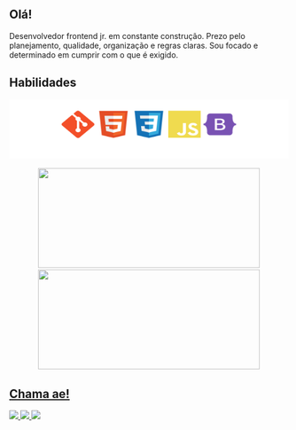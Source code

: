 <!-- ### Hi there 👋 -->

<h2>Olá!</h2>
<p>Desenvolvedor frontend jr. em constante construção. Prezo pelo planejamento, qualidade, organização e regras claras. Sou focado e determinado em cumprir com o que é exigido.
</p>

<h2>Habilidades</h2>
<div align="center" style="display: inline_block; background-color: white; padding: 20px 0px 20px 0px;">
	<img align="center" alt="Guilherme-GIT" height="50" width="60" src="https://raw.githubusercontent.com/devicons/devicon/master/icons/git/git-plain.svg">
  <img align="center" alt="Guilherme-HTML" height="50" width="60" src="https://raw.githubusercontent.com/devicons/devicon/master/icons/html5/html5-original.svg">
  <img align="center" alt="Guilherme-CSS" height="50" width="60" src="https://raw.githubusercontent.com/devicons/devicon/master/icons/css3/css3-original.svg">
  <img align="center" alt="Guilherme-Js" height="50" width="60" src="https://raw.githubusercontent.com/devicons/devicon/master/icons/javascript/javascript-plain.svg">
	<img align="center" alt="Guilherme-BOOTSTRAP" height="50" width="60" src="https://raw.githubusercontent.com/devicons/devicon/master/icons/bootstrap/bootstrap-plain.svg">
	<br>
    <br>
  </div><br/>

<div align="center">
  <a href="https://github.com/guilherme-kuk">
  <img height="180em" width="400em" src="https://github-readme-stats.vercel.app/api?username=guilherme-kuk&show_icons=true&theme=dracula&include_all_commits=true&count_private=true"/>
  <img height="180em" width="400em" src="https://github-readme-stats.vercel.app/api/top-langs/?username=guilherme-kuk&layout=compact&langs_count=7&theme=dracula"/>
</div>

<h2>Chama ae!</h2>
<div> 
  <a href="https://www.instagram.com/guikuk/" target="_blank">
    <img src="https://img.shields.io/badge/-Instagram-%23E4405F?style=for-the-badge&logo=instagram&logoColor=white" target="_blank">
  </a>
  <a href="https://www.linkedin.com/in/guilhermekuk/" target="_blank">
    <img src="https://img.shields.io/badge/-LinkedIn-%230077B5?style=for-the-badge&logo=linkedin&logoColor=white" target="_blank">
  </a> 
	<a href="https://api.whatsapp.com/send?phone=5541995807730&text=Ol%C3%A1%2C%20Guilherme.%20Tudo%20bem%3F%20Vi%20seu%20github." target="_blank">
    <img src="https://img.shields.io/badge/-Whatsapp-%075E54?style=for-the-badge&logo=whatsapp&logoColor=white" target="_blank">
  </a> 
 </div>

<!--
**guilherme-kuk/guilherme-kuk** is a ✨ _special_ ✨ repository because its `README.md` (this file) appears on your GitHub profile.

Here are some ideas to get you started:

- 🔭 I’m currently working on ...
- 🌱 I’m currently learning ...
- 👯 I’m looking to collaborate on ...
- 🤔 I’m looking for help with ...
- 💬 Ask me about ...
- 📫 How to reach me: ...
- 😄 Pronouns: ...
- ⚡ Fun fact: ...
-->
